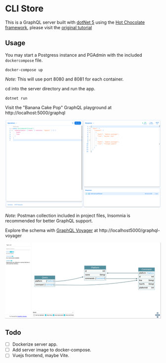 # CLI Store

This is a GraphQL server built with [dotNet 5](https://dotnet.microsoft.com/download) using the [Hot Chocolate framework](https://chillicream.com/docs/hotchocolate), please visit the [original tutorial](https://youtu.be/HuN94qNwQmM)

## Usage

You may start a Postgress instance and PGAdmin with the included `dockercompose` file.

```console
docker-compose up
```
_Note:_ This will use port 8080 and 8081 for each container.

cd into the server directory and run the app.

```console
dotnet run
```

Visit the "Banana Cake Pop" GraphQL playground at http://localhost:5000/graphql

![GraphQL Playground](assets/graphql_playground.png)

_Note:_ Postman collection included in project files, Insomnia is recommended for better GraphQL support.

Explore the schema with [GraphQL Voyager](https://github.com/APIs-guru/graphql-voyager) at http://localhost5000/graphql-voyager

![GraphQL Voyager](assets/graphql_voyager.png)

## Todo

- [ ] Dockerize server app.
- [ ] Add server image to docker-compose.
- [ ] Vuejs frontend, maybe Vite.

